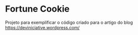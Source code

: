 # Fortune Cookie

Projeto para exemplificar o código criado para o artigo do blog https://deviniciative.wordpress.com/